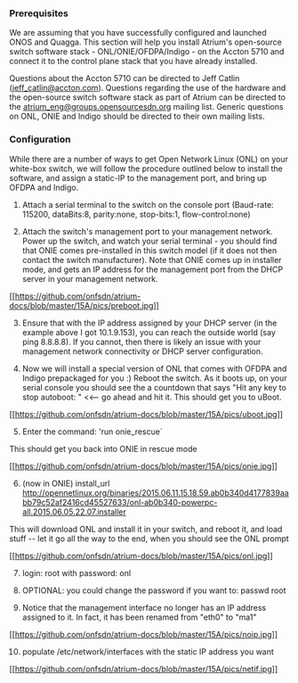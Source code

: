 ### Prerequisites
We are assuming that you have successfully configured and launched ONOS and Quagga. This section will help you install Atrium's open-source switch software stack - ONL/ONIE/OFDPA/Indigo - on the Accton 5710 and connect it to the control plane stack that you have already installed.

Questions about the Accton 5710 can be directed to Jeff Catlin (jeff_catlin@accton.com). Questions regarding the use of the hardware and the open-source switch software stack as part of Atrium can be directed to the atrium_eng@groups.opensourcesdn.org mailing list. Generic questions on ONL, ONIE and Indigo should be directed to their own mailing lists.

### Configuration
While there are a number of ways to get Open Network Linux (ONL) on your white-box switch, we will follow the procedure outlined below to install the software, and assign a static-IP to the management port, and bring up OFDPA and Indigo.

1) Attach a serial terminal to the switch on the console port (Baud-rate: 115200, dataBits:8, parity:none, stop-bits:1, flow-control:none)

2) Attach the switch's management port to your management network. Power up the switch, and watch your serial terminal - you should find that ONIE comes pre-installed in this switch model (if it does not then contact the switch manufacturer). Note that ONIE comes up in installer mode, and gets an IP address for the management port from the DHCP server in your management network.

[[https://github.com/onfsdn/atrium-docs/blob/master/15A/pics/preboot.jpg]]

3) Ensure that with the IP address assigned by your DHCP server (in the example above I got 10.1.9.153), you can reach the outside world (say ping 8.8.8.8). If you cannot, then there is likely an issue with your management network connectivity or DHCP server configuration. 

4) Now we will install a special version of ONL that comes with OFDPA and Indigo prepackaged for you :) Reboot the switch. As it boots up, on your serial console you should see the a countdown that says "Hit any key to stop autoboot: "  <<-- go ahead and hit it. This should get you to uBoot.

[[https://github.com/onfsdn/atrium-docs/blob/master/15A/pics/uboot.jpg]]

5) Enter the command: 'run onie_rescue`

This should get you back into ONIE in rescue mode

[[https://github.com/onfsdn/atrium-docs/blob/master/15A/pics/onie.jpg]]

6) (now in ONIE) install_url http://opennetlinux.org/binaries/2015.06.11.15.18.59.ab0b340d4177839aabb79c52af2416cd45527633/onl-ab0b340-powerpc-all.2015.06.05.22.07.installer

This will download ONL and install it in your switch, and reboot it, and load stuff -- let it go all the way to the end, when you should see the ONL prompt


[[https://github.com/onfsdn/atrium-docs/blob/master/15A/pics/onl.jpg]]

7) login: root  with password: onl

8) OPTIONAL: you could change the password if you want to:  passwd root

9) Notice that the management interface no longer has an IP address assigned to it. In fact, it has been renamed from "eth0" to "ma1"

[[https://github.com/onfsdn/atrium-docs/blob/master/15A/pics/noip.jpg]]

10) populate /etc/network/interfaces with the static IP address you want

[[https://github.com/onfsdn/atrium-docs/blob/master/15A/pics/netif.jpg]]

